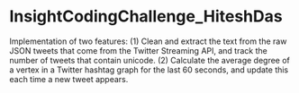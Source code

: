 # InsightCodingChallenge_HiteshDas
Implementation of two features: (1) Clean and extract the text from the raw JSON tweets that come from the Twitter Streaming API, and track the number of tweets that contain unicode. (2) Calculate the average degree of a vertex in a Twitter hashtag graph for the last 60 seconds, and update this each time a new tweet appears.
